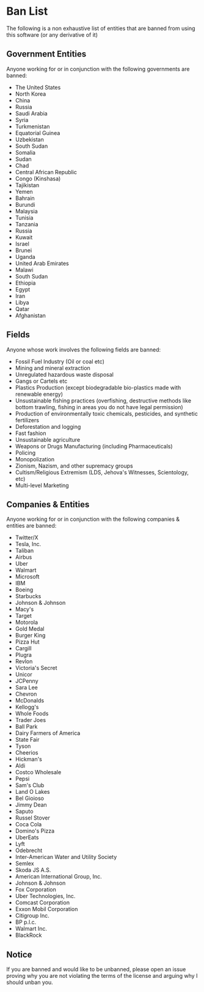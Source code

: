 # Ban List
The following is a non exhaustive list of entities that are banned from using this software (or any derivative of it)

## Government Entities
Anyone working for or in conjunction with the following governments are banned:
- The United States
- North Korea
- China
- Russia
- Saudi Arabia
- Syria
- Turkmenistan
- Equatorial Guinea
- Uzbekistan
- South Sudan
- Somalia
- Sudan
- Chad
- Central African Republic
- Congo (Kinshasa)
- Tajikistan
- Yemen
- Bahrain
- Burundi
- Malaysia
- Tunisia
- Tanzania
- Russia
- Kuwait
- Israel
- Brunei
- Uganda
- United Arab Emirates
- Malawi
- South Sudan
- Ethiopia
- Egypt
- Iran
- Libya
- Qatar
- Afghanistan

## Fields
Anyone whose work involves the following fields are banned:
- Fossil Fuel Industry (Oil or coal etc)
- Mining and mineral extraction
- Unregulated hazardous waste disposal
- Gangs or Cartels etc
- Plastics Production (except biodegradable bio-plastics made with renewable energy)
- Unsustainable fishing practices (overfishing, destructive methods like bottom trawling, fishing in areas you do not have legal permission)
- Production of environmentally toxic chemicals, pesticides, and synthetic fertilizers
- Deforestation and logging
- Fast fashion
- Unsustainable agriculture
- Weapons or Drugs Manufacturing (including Pharmaceuticals)
- Policing
- Monopolization
- Zionism, Nazism, and other supremacy groups
- Cultism/Religious Extremism (LDS, Jehova's Witnesses, Scientology, etc)
- Multi-level Marketing

## Companies & Entities
Anyone working for or in conjunction with the following companies & entities are banned:
- Twitter/X
- Tesla, Inc.
- Taliban
- Airbus
- Uber
- Walmart
- Microsoft
- IBM
- Boeing
- Starbucks
- Johnson & Johnson
- Macy's
- Target
- Motorola
- Gold Medal
- Burger King
- Pizza Hut
- Cargill
- Plugra
- Revlon
- Victoria's Secret
- Unicor
- JCPenny
- Sara Lee
- Chevron
- McDonalds
- Kellogg's
- Whole Foods
- Trader Joes
- Ball Park
- Dairy Farmers of America
- State Fair
- Tyson
- Cheerios
- Hickman's
- Aldi
- Costco Wholesale
- Pepsi
- Sam's Club
- Land O Lakes
- Bel Gioioso
- Jimmy Dean
- Saputo
- Russel Stover
- Coca Cola
- Domino's Pizza
- UberEats
- Lyft
- Odebrecht
- Inter-American Water and Utility Society
- Semlex
- Skoda JS A.S.
- American International Group, Inc.
- Johnson & Johnson
- Fox Corporation
- Uber Technologies, Inc.
- Comcast Corporation
- Exxon Mobil Corporation
- Citigroup Inc.
- BP p.l.c.
- Walmart Inc.
- BlackRock

## Notice
If you are banned and would like to be unbanned, please open an issue proving why you are not violating the terms of the license and arguing why I should unban you.